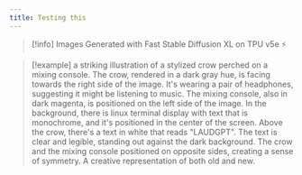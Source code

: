 ```yaml
---
title: Testing this
---
```


> [!info]
> Images Generated with Fast Stable Diffusion XL on TPU v5e ⚡

> [!example]
> a striking illustration of a stylized crow perched on a mixing console. The crow, rendered in a dark gray hue, is facing towards the right side of the image. It's wearing a pair of headphones, suggesting it might be listening to music. The mixing console, also in dark magenta, is positioned on the left side of the image. In the background, there is linux terminal display with text that is monochrome, and it's positioned in the center of the screen. Above the crow, there's a text in white that reads "LAUDGPT". The text is clear and legible, standing out against the dark background. The crow and the mixing console positioned on opposite sides, creating a sense of symmetry. A creative representation of both old and new.
